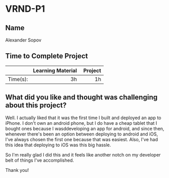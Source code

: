 # VRND-P1

## Name
Alexander Sopov

## Time to Complete Project
| |Learning Material | Project |
|---|---:|---:|
|Time(s): | 3h | 1h |

## What did you like and thought was challenging about this project?

Well. I actually liked that it was the first time I built and deployed an app to iPhone. I don't own an android phone, but I do have a cheap tablet that I bought ones because I wasddeveloping an app for android, and since then, whenever there's been an option between deploying to android and iOS, I've always chosen the first one because that was easiest. Also, I've had this idea that deploying to iOS was this big hassle.

So I'm really glad I did this and it feels like another notch on my developer belt of things I've accomplished. 

Thank you!

